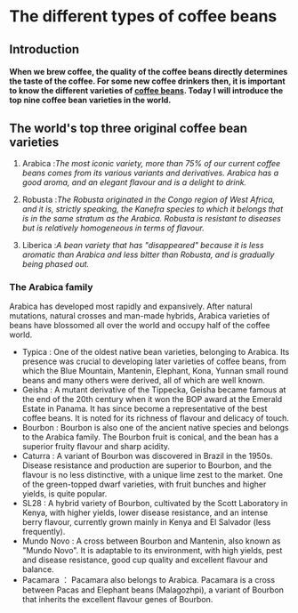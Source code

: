 # The different types of coffee beans
## Introduction
#### **When we brew coffee, the quality of the coffee beans directly determines the taste of the coffee. For some new coffee drinkers then, it is important to know the different varieties of [coffee beans](https://en.wikipedia.org/wiki/Coffee_bean). Today I will introduce the top nine coffee bean varieties in the world.**
## The world's top three original coffee bean varieties
1. Arabica
:*The most iconic variety, more than 75% of our current coffee beans comes from its various variants and derivatives. Arabica has a good aroma, and an elegant flavour and is a delight to drink.*

2. Robusta
:*The Robusta originated in the Congo region of West Africa, and it is, strictly speaking, the Kanefra species to which it belongs that is in the same stratum as the Arabica. Robusta is resistant to diseases but is relatively homogeneous in terms of flavour.*

3. Liberica
:*A bean variety that has "disappeared" because it is less aromatic than Arabica and less bitter than Robusta, and is gradually being phased out.*

### The Arabica family

Arabica has developed most rapidly and expansively. After natural mutations, natural crosses and man-made hybrids, Arabica varieties of beans have blossomed all over the world and occupy half of the coffee world.

- Typica
: One of the oldest native bean varieties, belonging to Arabica. Its presence was crucial to developing later varieties of coffee beans, from which the Blue Mountain, Mantenin, Elephant, Kona, Yunnan small round beans and many others were derived, all of which are well known.
- Geisha
: A mutant derivative of the Tippecka, Geisha became famous at the end of the 20th century when it won the BOP award at the Emerald Estate in Panama. It has since become a representative of the best coffee beans. It is noted for its richness of flavour and delicacy of touch.
- Bourbon
: Bourbon is also one of the ancient native species and belongs to the Arabica family. The Bourbon fruit is conical, and the bean has a superior fruity flavour and sharp acidity.
- Caturra
: A variant of Bourbon was discovered in Brazil in the 1950s. Disease resistance and production are superior to Bourbon, and the flavour is no less distinctive, with a unique lime zest to the market. One of the green-topped dwarf varieties, with fruit bunches and higher yields, is quite popular.
- SL28
: A hybrid variety of Bourbon, cultivated by the Scott Laboratory in Kenya, with higher yields, lower disease resistance, and an intense berry flavour, currently grown mainly in Kenya and El Salvador (less frequently).
- Mundo Novo
: A cross between Bourbon and Mantenin, also known as "Mundo Novo". It is adaptable to its environment, with high yields, pest and disease resistance, good cup quality and excellent flavour and balance.
- Pacamara
： Pacamara also belongs to Arabica. Pacamara is a cross between Pacas and Elephant beans (Malagozhpi), a variant of Bourbon that inherits the excellent flavour genes of Bourbon.
